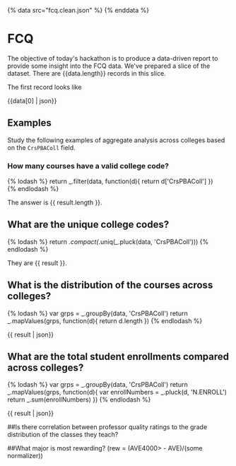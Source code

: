 {% data src="fcq.clean.json" %}
{% enddata %}

# FCQ

The objective of today's hackathon is to produce a data-driven report
to provide some insight into the FCQ data. We've prepared a slice of the dataset.
There are {{data.length}} records in this slice.

The first record looks like

{{data[0] | json}}

## Examples

Study the following examples of aggregate analysis across colleges based
on the `CrsPBAColl` field.

### How many courses have a valid college code?

{% lodash %}
return _.filter(data, function(d){
            return d['CrsPBAColl']
        })    
{% endlodash %}

The answer is {{ result.length }}.

## What are the unique college codes?

{% lodash %}
return _.compact(_.uniq(_.pluck(data, 'CrsPBAColl')))
{% endlodash %}

They are {{ result }}.

## What is the distribution of the courses across colleges?

{% lodash %}
var grps = _.groupBy(data, 'CrsPBAColl')
return _.mapValues(grps, function(d){
    return d.length
})
{% endlodash %}

{{ result | json}}

## What are the total student enrollments compared across colleges?

{% lodash %}
var grps = _.groupBy(data, 'CrsPBAColl')
return _.mapValues(grps, function(d){
    var enrollNumbers = _.pluck(d, 'N.ENROLL')
    return _.sum(enrollNumbers)
})
{% endlodash %}

{{ result | json}}

##Is there correlation between professor quality ratings to the grade distribution of the classes they teach?

##What major is most rewarding? (rew = (AVE4000> - AVE)/(some normalizer))
